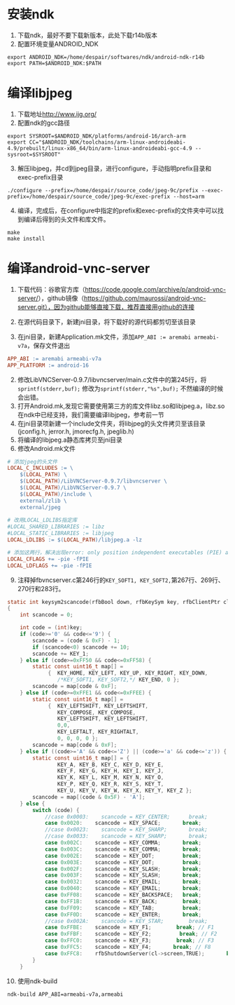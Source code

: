 # 安装ndk

1. 下载ndk，最好不要下载新版本，此处下载r14b版本
2. 配置环境变量ANDROID_NDK

``` shell
export ANDROID_NDK=/home/despair/softwares/ndk/android-ndk-r14b
export PATH=$ANDROID_NDK:$PATH
```

# 编译libjpeg

1. 下载地址<http://www.ijg.org/>
2. 配置ndk的gcc路径

```shell
export SYSROOT=$ANDROID_NDK/platforms/android-16/arch-arm
export CC="$ANDROID_NDK/toolchains/arm-linux-androideabi-4.9/prebuilt/linux-x86_64/bin/arm-linux-androideabi-gcc-4.9 --sysroot=$SYSROOT"
```

3. 解压libjpeg，并cd到jpeg目录，进行configure，手动指明prefix目录和exec-prefix目录

``` shell
./configure --prefix=/home/despair/source_code/jpeg-9c/prefix --exec-prefix=/home/despair/source_code/jpeg-9c/exec-prefix --host=arm
```

4. 编译，完成后，在configure中指定的prefix和exec-prefix的文件夹中可以找到编译后得到的头文件和库文件。

``` shell
make
make install
```

# 编译android-vnc-server

1. 下载代码：谷歌官方库（<https://code.google.com/archive/p/android-vnc-server/>），github镜像（https://github.com/maurossi/android-vnc-server.git），因为github能够直接下载，推荐直接用github的连接

2. 在源代码目录下，新建jni目录，将下载好的源代码都剪切至该目录
3. 在jni目录，新建Application.mk文件，添加`APP_ABI := aremabi armeabi-v7a`，保存文件退出

``` makefile
APP_ABI := aremabi armeabi-v7a
APP_PLATFORM := android-16
```

2. 修改LibVNCServer-0.9.7/libvncserver/main.c文件中的第245行，将`sprintf(stderr,buf);` 修改为`sprintf(stderr,"%s",buf);` 不然编译的时候会出错。
3. 打开Android.mk,发现它需要使用第三方的库文件libz.so和libjpeg.a，libz.so在ndk中已经支持，我们需要编译libjpeg，参考前一节
4. 在jni目录项新建一个include文件夹，将libjpeg的头文件拷贝至该目录(jconfig.h, jerror.h, jmorecfg.h, jpeglib.h)
5. 将编译的libjpeg.a静态库拷贝至jni目录
6. 修改Android.mk文件

```makefile
# 添加jpeg的头文件
LOCAL_C_INCLUDES := \
	$(LOCAL_PATH) \
	$(LOCAL_PATH)/LibVNCServer-0.9.7/libvncserver \
	$(LOCAL_PATH)/LibVNCServer-0.9.7 \
	$(LOCAL_PATH)/include \
	external/zlib \
	external/jpeg
	
# 改用LOCAL_LDLIBS指定库
#LOCAL_SHARED_LIBRARIES := libz
#LOCAL_STATIC_LIBRARIES := libjpeg
LOCAL_LDLIBS := $(LOCAL_PATH)/libjpeg.a -lz

# 添加这两行，解决出现error: only position independent executables (PIE) are supported.
LOCAL_CFLAGS += -pie -fPIE
LOCAL_LDFLAGS += -pie -fPIE
```

9. 注释掉fbvncserver.c第246行的`KEY_SOFT1, KEY_SOFT2,`第267行、269行、270行和283行。

```c
static int keysym2scancode(rfbBool down, rfbKeySym key, rfbClientPtr cl)
{
    int scancode = 0;

    int code = (int)key;
    if (code>='0' && code<='9') {
        scancode = (code & 0xF) - 1;
        if (scancode<0) scancode += 10;
        scancode += KEY_1;
    } else if (code>=0xFF50 && code<=0xFF58) {
        static const uint16_t map[] =
             {  KEY_HOME, KEY_LEFT, KEY_UP, KEY_RIGHT, KEY_DOWN,
                /*KEY_SOFT1, KEY_SOFT2,*/ KEY_END, 0 };
        scancode = map[code & 0xF];
    } else if (code>=0xFFE1 && code<=0xFFEE) {
        static const uint16_t map[] =
             {  KEY_LEFTSHIFT, KEY_LEFTSHIFT,
                KEY_COMPOSE, KEY_COMPOSE,
                KEY_LEFTSHIFT, KEY_LEFTSHIFT,
                0,0,
                KEY_LEFTALT, KEY_RIGHTALT,
                0, 0, 0, 0 };
        scancode = map[code & 0xF];
    } else if ((code>='A' && code<='Z') || (code>='a' && code<='z')) {
        static const uint16_t map[] = {
                KEY_A, KEY_B, KEY_C, KEY_D, KEY_E,
                KEY_F, KEY_G, KEY_H, KEY_I, KEY_J,
                KEY_K, KEY_L, KEY_M, KEY_N, KEY_O,
                KEY_P, KEY_Q, KEY_R, KEY_S, KEY_T,
                KEY_U, KEY_V, KEY_W, KEY_X, KEY_Y, KEY_Z };
        scancode = map[(code & 0x5F) - 'A'];
    } else {
        switch (code) {
            //case 0x0003:    scancode = KEY_CENTER;      break;
            case 0x0020:    scancode = KEY_SPACE;       break;
            //case 0x0023:    scancode = KEY_SHARP;       break;
            //case 0x0033:    scancode = KEY_SHARP;       break;
            case 0x002C:    scancode = KEY_COMMA;       break;
            case 0x003C:    scancode = KEY_COMMA;       break;
            case 0x002E:    scancode = KEY_DOT;         break;
            case 0x003E:    scancode = KEY_DOT;         break;
            case 0x002F:    scancode = KEY_SLASH;       break;
            case 0x003F:    scancode = KEY_SLASH;       break;
            case 0x0032:    scancode = KEY_EMAIL;       break;
            case 0x0040:    scancode = KEY_EMAIL;       break;
            case 0xFF08:    scancode = KEY_BACKSPACE;   break;
            case 0xFF1B:    scancode = KEY_BACK;        break;
            case 0xFF09:    scancode = KEY_TAB;         break;
            case 0xFF0D:    scancode = KEY_ENTER;       break;
            //case 0x002A:    scancode = KEY_STAR;        break;
            case 0xFFBE:    scancode = KEY_F1;        break; // F1
            case 0xFFBF:    scancode = KEY_F2;         break; // F2
            case 0xFFC0:    scancode = KEY_F3;        break; // F3
            case 0xFFC5:    scancode = KEY_F4;       break; // F8
            case 0xFFC8:    rfbShutdownServer(cl->screen,TRUE);       break; // F11            
        }
    }
```

10. 使用ndk-build

```shell
ndk-build APP_ABI=armeabi-v7a,armeabi
```

